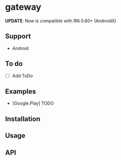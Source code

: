 # gateway

**UPDATE**: Now is compatible with RN 0.60+ (AndroidX)


## Support

 - Android
 
## To do

 - [ ] Add ToDo

## Examples

- [Google.Play] TODO

## Installation

## Usage

## API

